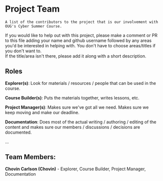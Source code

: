 # Project Team

    A list of the contributors to the project that is our involvement with OUG's Cyber Summer Course.

If you would like to help out with this project, please make a comment or PR to this file adding your name and github username followed by any areas you'd be interested in helping with. 
You don't have to choose areas/titles if you don't want to.  
If the title/area isn't there, please add it along with a short description.  

## Roles

**Explorer(s)**: Look for materials / resources / people that can be used in the course.

**Course Builder(s)**: Puts the materials together, writes lessons, etc.

**Project Manager(s)**: Makes sure we've got all we need. Makes sure we keep moving and make our deadline.

**Documentation**: Does most of the actual writing / authoring / editing of the content and makes sure our members / discussions / decisions are documented.

...


## Team Members:

**Chovin Carlson (Chovin)** - Explorer, Course Builder, Project Manager, Documentation

